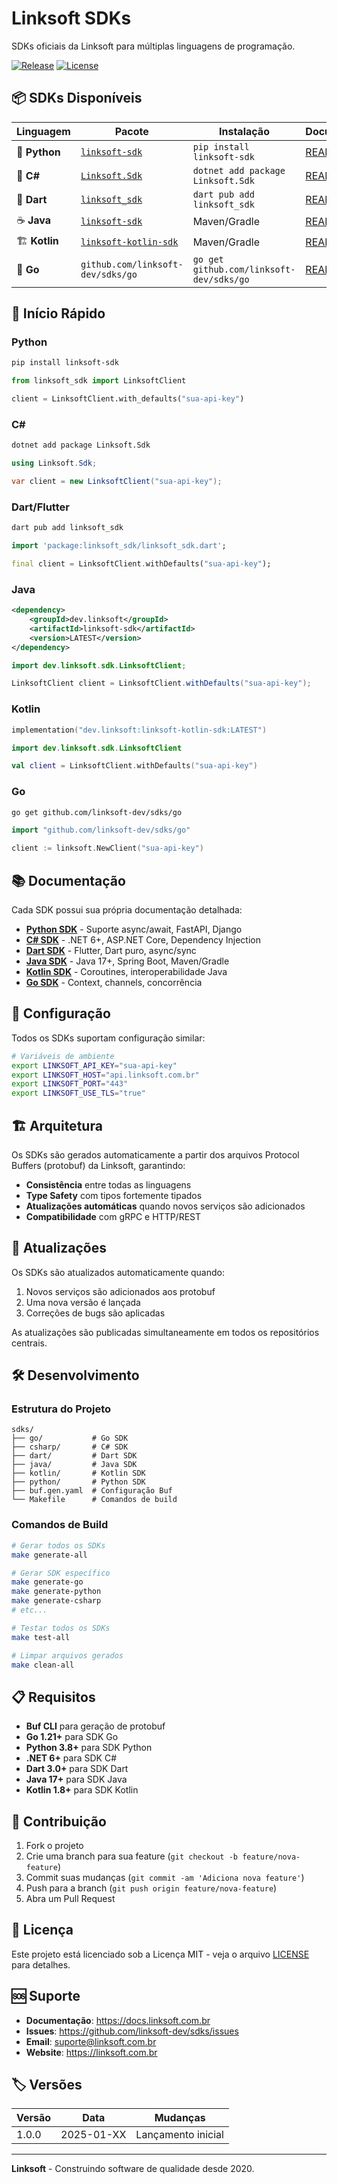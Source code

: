 # Linksoft SDKs

SDKs oficiais da Linksoft para múltiplas linguagens de programação.

[![Release](https://img.shields.io/github/v/release/linksoft-dev/sdks)](https://github.com/linksoft-dev/sdks/releases)
[![License](https://img.shields.io/github/license/linksoft-dev/sdks)](LICENSE)

## 📦 SDKs Disponíveis

| Linguagem | Pacote | Instalação | Documentação |
|-----------|--------|------------|--------------|
| 🐍 **Python** | [`linksoft-sdk`](https://pypi.org/project/linksoft-sdk/) | `pip install linksoft-sdk` | [README](python/README.md) |
| 🔷 **C#** | [`Linksoft.Sdk`](https://www.nuget.org/packages/Linksoft.Sdk/) | `dotnet add package Linksoft.Sdk` | [README](csharp/README.md) |
| 🎯 **Dart** | [`linksoft_sdk`](https://pub.dev/packages/linksoft_sdk) | `dart pub add linksoft_sdk` | [README](dart/README.md) |
| ☕ **Java** | [`linksoft-sdk`](https://central.sonatype.com/artifact/dev.linksoft/linksoft-sdk) | Maven/Gradle | [README](java/README.md) |
| 🏗️ **Kotlin** | [`linksoft-kotlin-sdk`](https://central.sonatype.com/artifact/dev.linksoft/linksoft-kotlin-sdk) | Maven/Gradle | [README](kotlin/README.md) |
| 🐹 **Go** | `github.com/linksoft-dev/sdks/go` | `go get github.com/linksoft-dev/sdks/go` | [README](go/README.md) |

## 🚀 Início Rápido

### Python
```bash
pip install linksoft-sdk
```

```python
from linksoft_sdk import LinksoftClient

client = LinksoftClient.with_defaults("sua-api-key")
```

### C#
```bash
dotnet add package Linksoft.Sdk
```

```csharp
using Linksoft.Sdk;

var client = new LinksoftClient("sua-api-key");
```

### Dart/Flutter
```bash
dart pub add linksoft_sdk
```

```dart
import 'package:linksoft_sdk/linksoft_sdk.dart';

final client = LinksoftClient.withDefaults("sua-api-key");
```

### Java
```xml
<dependency>
    <groupId>dev.linksoft</groupId>
    <artifactId>linksoft-sdk</artifactId>
    <version>LATEST</version>
</dependency>
```

```java
import dev.linksoft.sdk.LinksoftClient;

LinksoftClient client = LinksoftClient.withDefaults("sua-api-key");
```

### Kotlin
```kotlin
implementation("dev.linksoft:linksoft-kotlin-sdk:LATEST")
```

```kotlin
import dev.linksoft.sdk.LinksoftClient

val client = LinksoftClient.withDefaults("sua-api-key")
```

### Go
```bash
go get github.com/linksoft-dev/sdks/go
```

```go
import "github.com/linksoft-dev/sdks/go"

client := linksoft.NewClient("sua-api-key")
```

## 📚 Documentação

Cada SDK possui sua própria documentação detalhada:

- **[Python SDK](python/README.md)** - Suporte async/await, FastAPI, Django
- **[C# SDK](csharp/README.md)** - .NET 6+, ASP.NET Core, Dependency Injection
- **[Dart SDK](dart/README.md)** - Flutter, Dart puro, async/sync
- **[Java SDK](java/README.md)** - Java 17+, Spring Boot, Maven/Gradle
- **[Kotlin SDK](kotlin/README.md)** - Coroutines, interoperabilidade Java
- **[Go SDK](go/README.md)** - Context, channels, concorrência

## 🔧 Configuração

Todos os SDKs suportam configuração similar:

```bash
# Variáveis de ambiente
export LINKSOFT_API_KEY="sua-api-key"
export LINKSOFT_HOST="api.linksoft.com.br"
export LINKSOFT_PORT="443"
export LINKSOFT_USE_TLS="true"
```

## 🏗️ Arquitetura

Os SDKs são gerados automaticamente a partir dos arquivos Protocol Buffers (protobuf) da Linksoft, garantindo:

- **Consistência** entre todas as linguagens
- **Type Safety** com tipos fortemente tipados
- **Atualizações automáticas** quando novos serviços são adicionados
- **Compatibilidade** com gRPC e HTTP/REST

## 🔄 Atualizações

Os SDKs são atualizados automaticamente quando:

1. Novos serviços são adicionados aos protobuf
2. Uma nova versão é lançada
3. Correções de bugs são aplicadas

As atualizações são publicadas simultaneamente em todos os repositórios centrais.

## 🛠️ Desenvolvimento

### Estrutura do Projeto

```
sdks/
├── go/           # Go SDK
├── csharp/       # C# SDK  
├── dart/         # Dart SDK
├── java/         # Java SDK
├── kotlin/       # Kotlin SDK
├── python/       # Python SDK
├── buf.gen.yaml  # Configuração Buf
└── Makefile      # Comandos de build
```

### Comandos de Build

```bash
# Gerar todos os SDKs
make generate-all

# Gerar SDK específico
make generate-go
make generate-python
make generate-csharp
# etc...

# Testar todos os SDKs
make test-all

# Limpar arquivos gerados
make clean-all
```

## 📋 Requisitos

- **Buf CLI** para geração de protobuf
- **Go 1.21+** para SDK Go
- **Python 3.8+** para SDK Python
- **.NET 6+** para SDK C#
- **Dart 3.0+** para SDK Dart
- **Java 17+** para SDK Java
- **Kotlin 1.8+** para SDK Kotlin

## 🤝 Contribuição

1. Fork o projeto
2. Crie uma branch para sua feature (`git checkout -b feature/nova-feature`)
3. Commit suas mudanças (`git commit -am 'Adiciona nova feature'`)
4. Push para a branch (`git push origin feature/nova-feature`)
5. Abra um Pull Request

## 📄 Licença

Este projeto está licenciado sob a Licença MIT - veja o arquivo [LICENSE](LICENSE) para detalhes.

## 🆘 Suporte

- **Documentação**: https://docs.linksoft.com.br
- **Issues**: https://github.com/linksoft-dev/sdks/issues
- **Email**: suporte@linksoft.com.br
- **Website**: https://linksoft.com.br

## 🏷️ Versões

| Versão | Data | Mudanças |
|--------|------|----------|
| 1.0.0 | 2025-01-XX | Lançamento inicial |

---

**Linksoft** - Construindo software de qualidade desde 2020. 